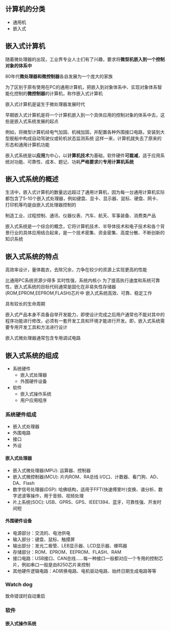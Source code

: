 ## 计算机的分类
* 通用机
* 嵌入式

## 嵌入式计算机
随着微处理器的出现，工业界专业人士们有了兴趣，要求将**微型机嵌入到一个控制对象的体系中**

80年代**微处理器和微控制器**各自发展为一个庞大的家族

为了区别于原有使用在PC的通用计算机，把嵌入到对象体系中、实现对象体系智能化控制的**微控制器**的计算机，称作嵌入式计算机

嵌入式计算机是诞生于微处理器发展时代

早期嵌入式计算机是将一个计算机嵌入到一个具体应用的控制对象的体系中去，这些是嵌入式系统发展的起点

例如，将微型计算机经电气加固、机械加固，并配置各种外围接口电路，安装到大型舰船中构成自动驾驶仪或轮机状态监测系统
这样一来，计算机就失去了原来的形态和通用计算机功能

嵌入式系统是以**应用**为中心，以**计算机技术**为基础，软件硬件**可裁减**，适于应用系统对功能、可靠性、成本、题记、功耗**严格要求**的**专用计算机系统**

## 嵌入式系统的概述
生活中，嵌入式计算机的数量远远超过了通用计算机，因为每一台通用计算机实际都包含了5-10个嵌入式处理器，例如键盘、显卡、显示器、鼠标、硬盘、网卡、打印机等均是由嵌入式处理器控制的

制造工业、过程控制、通讯、仪器仪表、汽车、航天、军事装备、消费类产品

嵌入式系统是一个综合的概念，它将计算机技术、半导体技术和电子技术和各个背景行业的具体应用结合起来，是一个技术密集、资金密集、高度分散、不断创新的知识系统

## 嵌入式系统的特点
高效率设计，量体裁衣，去除冗余，力争在较少的资源上实现更高的性能

比通用PC系统资源少得多
实时性强，系统内核小
为了提高执行速度和系统可靠性，嵌入式系统的目标代码通常是固化在非易失性存储器(ROM,EPROM,EEPROM,FLASH)芯片中
嵌入式系统高效、可靠、稳定工作

具有较长的生命周期

嵌入式产品本身不具备自举开发能力，即使设计完成之后用户通常也不能对其中的程序功能进行修改，必须有一套开发工具和环境才能进行开发。即，嵌入式系统需要专用开发工具和方法进行设计

嵌入式微处理器通常包含专用调试电路

## 嵌入式系统的组成
* 系统硬件
    * 嵌入式处理器
    * 外围硬件设备
* 软件
    * 嵌入式操作系统
    * 用户应用程序

### 系统硬件组成
* 嵌入式处理器
* 外围电路
* 接口
* 外设

#### 嵌入式处理器
* 嵌入式微处理器(MPU): 运算器、控制器
* 嵌入式微控制器(MCU): 片内ROM、RA总线
I/O口、计数器、看门狗、AD、DA、Flash
* 数字信号处理器(DSP): 哈佛结构，适用于FFT(快速傅里叶)变换、谱分析、数字滤波等操作，用于音频、视频处理
* 片上系统(SOC): USB、GPRS、GPS、IEEE1394、蓝牙，可靠性强、开发时间短

#### 外围硬件设备
* 电源部分：交流的、电池供电
* 输入部分：键盘、鼠标、触摸屏
* 输出部分：发光二极管、LEB显示器、LCD显示器、蜂鸣器
* 存储部分：ROM、EPROM、EEPROM、FLASH、RAM
* 接口电路：USB接口、CAN总线……每一种接口一般都对应一个专用的控制芯片，例如串口一般是由8250芯片来控制
* 其他硬件逻辑电路：AD转换电路、电机驱动电路、始终日期生成电路等等

### Watch dog
致命错误时自动重启

### 软件
#### 嵌入式操作系统
 